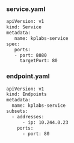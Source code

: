 ### service.yaml
```sh
apiVersion: v1
kind: Service
metadata:
   name: kplabs-service
spec:
   ports:
   - port: 8080
     targetPort: 80
```

### endpoint.yaml 
```sh
apiVersion: v1
kind: Endpoints
metadata:
  name: kplabs-service
subsets:
  - addresses:
      - ip: 10.244.0.23
    ports:
      - port: 80
```
